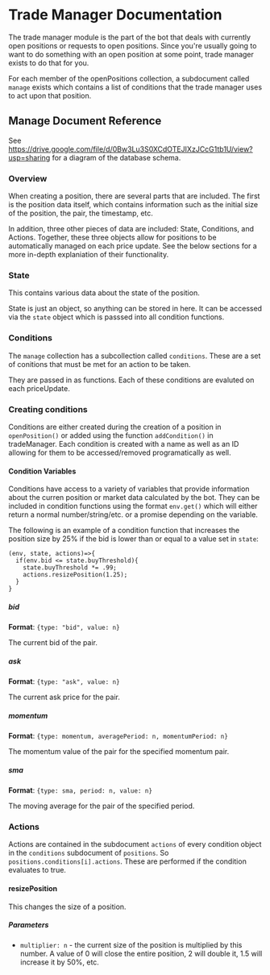 # Trade Manager Documentation

The trade manager module is the part of the bot that deals with currently open positions or requests to open positions.  Since you're usually going to want to do something with an open position at some point, trade manager exists to do that for you.

For each member of the openPositions collection, a subdocument called `manage` exists which contains a list of conditions that the trade manager uses to act upon that position.  

## Manage Document Reference

See https://drive.google.com/file/d/0Bw3Lu3S0XCdOTEJIXzJCcG1tb1U/view?usp=sharing for a diagram of the database schema.

### Overview

When creating a position, there are several parts that are included.  The first is the position data itself, which contains information such as the initial size of the position, the pair, the timestamp, etc.  

In addition, three other pieces of data are included: State, Conditions, and Actions.  Together, these three objects allow for positions to be automatically managed on each price update.  See the below sections for a more in-depth explaniation of their functionality.  

### State

This contains various data about the state of the position.  

State is just an object, so anything can be stored in here.  It can be accessed via the `state` object which is passsed into all condition functions.  

### Conditions

The `manage` collection has a subcollection called `conditions`.  These are a set of conitions that must be met for an action to be taken.  

They are passed in as functions.  Each of these conditions are evaluted on each priceUpdate.  

### Creating conditions

Conditions are either created during the creation of a position in `openPosition()` or added using the function `addCondition()` in tradeManager.  Each condition is created with a name as well as an ID allowing for them to be accessed/removed programatically as well.

#### Condition Variables

Conditions have access to a variety of variables that provide information about the curren position or market data calculated by the bot.  They can be included in condition functions using the format `env.get()` which will either return a normal number/string/etc. or a promise depending on the variable.  

The following is an example of a condition function that increases the position size by 25% if the bid is lower than or equal to a value set in `state`:

```
(env, state, actions)=>{
  if(env.bid <= state.buyThreshold){
    state.buyThreshold *= .99;
    actions.resizePosition(1.25);
  }
}
```

##### bid
**Format**: `{type: "bid", value: n}` 

The current bid of the pair.

##### ask
**Format**: `{type: "ask", value: n}` 

The current ask price for the pair.

##### momentum
**Format**: `{type: momentum, averagePeriod: n, momentumPeriod: n}`

The momentum value of the pair for the specified momentum pair.

##### sma
**Format**: `{type: sma, period: n, value: n}`

The moving average for the pair of the specified period.  

### Actions

Actions are contained in the subdocument `actions` of every condition object in the `conditions` subdocument of `positions`.  So `positions.conditions[i].actions`.  These are performed if the condition evaluates to true.

#### resizePosition

This changes the size of a position.  

##### Parameters
- `multiplier: n` -  the current size of the position is multiplied by this number.  A value of 0 will close the entire position, 2 will double it, 1.5 will increase it by 50%, etc.
